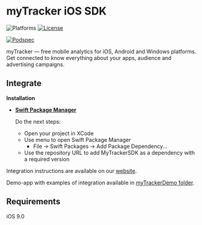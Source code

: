 # myTracker iOS SDK

![Platforms][platforms-svg]
[![License][license-svg]][license-link]

[![Podspec][podspec-svg]][podspec-link]

myTracker — free mobile analytics for iOS, Android and Windows  platforms. Get connected to know everything about your apps, audience and advertising campaigns.

## Integrate

**Installation**
 - **[Swift Package Manager](https://github.com/myTrackerSDK/mytracker-ios-spm)**
 
   Do the next steps:
   * Open your project in XCode
   * Use menu to open Swift Package Manager
      * File -> Swift Packages -> Add Package Dependency...
   * Use the repository URL to add MyTrackerSDK as a dependency with a required version

Integration instructions are available on our [website](https://tracker.my.com/docs/).

Demo-app with examples of integration available in [myTrackerDemo folder](https://github.com/myTrackerSDK/mytracker-ios/blob/master/myTrackerDemo).

## Requirements

iOS 9.0

[license-svg]: https://img.shields.io/badge/license-LGPL-lightgrey.svg
[license-link]: https://github.com/myTrackerSDK/mytracker-ios/blob/master/LICENSE

[podspec-svg]: https://img.shields.io/cocoapods/v/myTrackerSDK.svg
[podspec-link]: https://cocoapods.org/pods/myTrackerSDK

[platforms-svg]: https://img.shields.io/cocoapods/p/myTrackerSDK.svg

